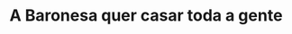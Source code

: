 ---
ref: sol-010-0000
title: "A Baronesa quer casar toda a gente"
author_name: ["João da Câmara Leme"]
publisher: ["Portugália Editora"]
year: "unknown date"
origin: ["Portugal"]
formats: ["book-cover"]
disciplines: ["graphic-design"]
tags:
layout: artifact
status: ["scan"]
published: false
int_published: false
image_count:
date_added: 2023-06-16
batch:
---